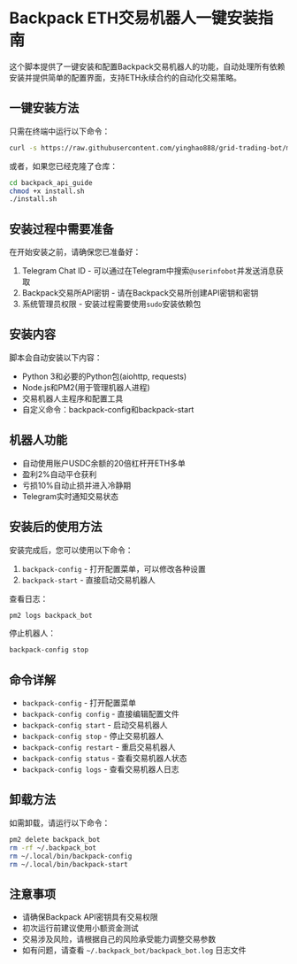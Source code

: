 # Backpack ETH交易机器人一键安装指南

这个脚本提供了一键安装和配置Backpack交易机器人的功能，自动处理所有依赖安装并提供简单的配置界面，支持ETH永续合约的自动化交易策略。

## 一键安装方法

只需在终端中运行以下命令：

```bash
curl -s https://raw.githubusercontent.com/yinghao888/grid-trading-bot/main/install.sh | bash
```

或者，如果您已经克隆了仓库：

```bash
cd backpack_api_guide
chmod +x install.sh
./install.sh
```

## 安装过程中需要准备

在开始安装之前，请确保您已准备好：

1. Telegram Chat ID - 可以通过在Telegram中搜索`@userinfobot`并发送消息获取
2. Backpack交易所API密钥 - 请在Backpack交易所创建API密钥和密钥
3. 系统管理员权限 - 安装过程需要使用`sudo`安装依赖包

## 安装内容

脚本会自动安装以下内容：

- Python 3和必要的Python包(aiohttp, requests)
- Node.js和PM2(用于管理机器人进程)
- 交易机器人主程序和配置工具
- 自定义命令：backpack-config和backpack-start

## 机器人功能

- 自动使用账户USDC余额的20倍杠杆开ETH多单
- 盈利2%自动平仓获利
- 亏损10%自动止损并进入冷静期
- Telegram实时通知交易状态

## 安装后的使用方法

安装完成后，您可以使用以下命令：

1. `backpack-config` - 打开配置菜单，可以修改各种设置
2. `backpack-start` - 直接启动交易机器人

查看日志：
```bash
pm2 logs backpack_bot
```

停止机器人：
```bash
backpack-config stop
```

## 命令详解

- `backpack-config` - 打开配置菜单
- `backpack-config config` - 直接编辑配置文件
- `backpack-config start` - 启动交易机器人
- `backpack-config stop` - 停止交易机器人
- `backpack-config restart` - 重启交易机器人
- `backpack-config status` - 查看交易机器人状态
- `backpack-config logs` - 查看交易机器人日志

## 卸载方法

如需卸载，请运行以下命令：

```bash
pm2 delete backpack_bot
rm -rf ~/.backpack_bot
rm ~/.local/bin/backpack-config
rm ~/.local/bin/backpack-start
```

## 注意事项

- 请确保Backpack API密钥具有交易权限
- 初次运行前建议使用小额资金测试
- 交易涉及风险，请根据自己的风险承受能力调整交易参数
- 如有问题，请查看 `~/.backpack_bot/backpack_bot.log` 日志文件 